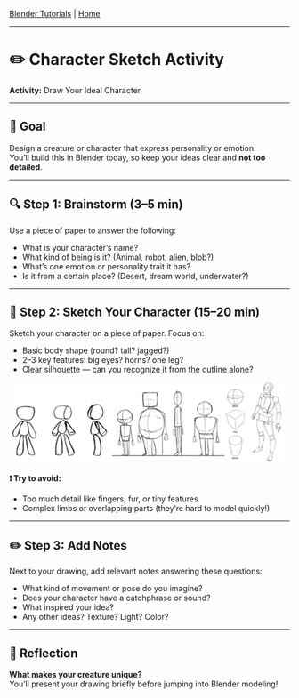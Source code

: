 [Blender Tutorials](README.md) | [Home](../../README.md)

-------------------------------------------------------------------------------

# ✏️ Character Sketch Activity

**Activity:** Draw Your Ideal Character 

---

## 🎯 Goal  
Design a creature or character that express personality or emotion.  
You’ll build this in Blender today, so keep your ideas clear and **not too detailed**.

---

## 🔍 Step 1: Brainstorm (3–5 min)

Use a piece of paper to answer the following:

- What is your character’s name?  
- What kind of being is it? (Animal, robot, alien, blob?)  
- What’s one emotion or personality trait it has?  
- Is it from a certain place? (Desert, dream world, underwater?)  

---

## 🎨 Step 2: Sketch Your Character (15–20 min)

Sketch your character on a piece of paper. Focus on:

- Basic body shape (round? tall? jagged?)  
- 2–3 key features: big eyes? horns? one leg?  
- Clear silhouette — can you recognize it from the outline alone?

![Character Design](character-design.png)

**❗ Try to avoid:**

- Too much detail like fingers, fur, or tiny features  
- Complex limbs or overlapping parts (they’re hard to model quickly!)

---

## ✏️ Step 3: Add Notes

Next to your drawing, add relevant notes answering these questions:

- What kind of movement or pose do you imagine?  
- Does your character have a catchphrase or sound?  
- What inspired your idea? 
- Any other ideas? Texture? Light? Color?

---

## 📝 Reflection

**What makes your creature unique?**  
You’ll present your drawing briefly before jumping into Blender modeling!

